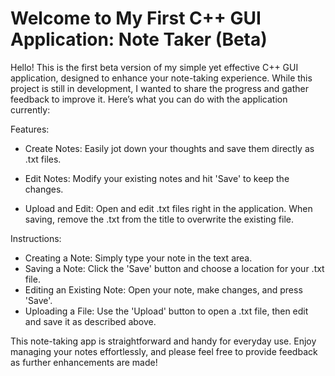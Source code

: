
# Welcome to My First C++ GUI Application: Note Taker (Beta)
Hello! This is the first beta version of my simple yet effective C++ GUI application, designed to enhance your note-taking experience. While this project is still in development, I wanted to share the progress and gather feedback to improve it. Here’s what you can do with the application currently:

Features:

- Create Notes: Easily jot down your thoughts and save them directly as .txt files.

- Edit Notes: Modify your existing notes and hit 'Save' to keep the changes.

- Upload and Edit: Open and edit .txt files right in the application. When saving, remove the .txt from the title to overwrite the existing file.

Instructions:

- Creating a Note: Simply type your note in the text area.
- Saving a Note: Click the 'Save' button and choose a location for your .txt file.
- Editing an Existing Note: Open your note, make changes, and press 'Save'.
- Uploading a File: Use the 'Upload' button to open a .txt file, then edit and save it as described above.
  
This note-taking app is straightforward and handy for everyday use. Enjoy managing your notes effortlessly, and please feel free to provide feedback as further enhancements are made!
